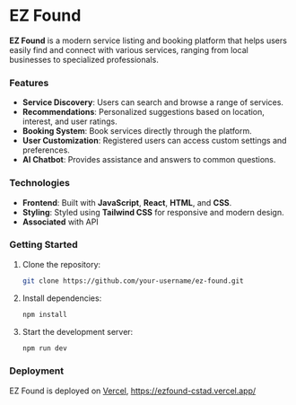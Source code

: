 
# EZ Found

**EZ Found** is a modern service listing and booking platform that helps users easily find and connect with various services, ranging from local businesses to specialized professionals.

### Features
- **Service Discovery**: Users can search and browse a range of services.
- **Recommendations**: Personalized suggestions based on location, interest, and user ratings.
- **Booking System**: Book services directly through the platform.
- **User Customization**: Registered users can access custom settings and preferences.
- **AI Chatbot**: Provides assistance and answers to common questions.

### Technologies
- **Frontend**: Built with **JavaScript**, **React**, **HTML**, and **CSS**.
- **Styling**: Styled using **Tailwind CSS** for responsive and modern design.
- **Associated** with API

### Getting Started
1. Clone the repository:
   ```bash
   git clone https://github.com/your-username/ez-found.git
   ```
2. Install dependencies:
   ```bash
   npm install 
   ```
3. Start the development server:
   ```bash
   npm run dev
   ```

### Deployment
EZ Found is deployed on [Vercel](https://vercel.com/), https://ezfound-cstad.vercel.app/
